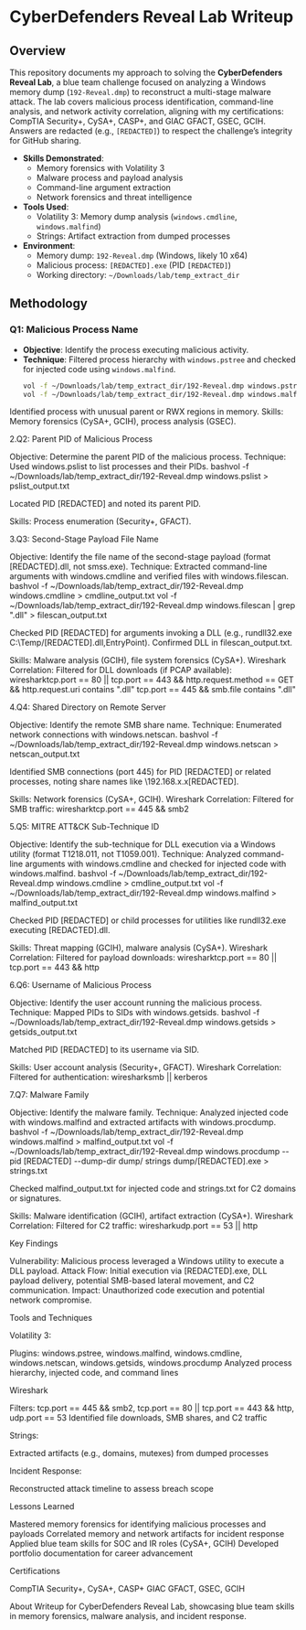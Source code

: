 # CyberDefenders Reveal Lab Writeup

## Overview
This repository documents my approach to solving the **CyberDefenders Reveal Lab**, a blue team challenge focused on analyzing a Windows memory dump (`192-Reveal.dmp`) to reconstruct a multi-stage malware attack. The lab covers malicious process identification, command-line analysis, and network activity correlation, aligning with my certifications: CompTIA Security+, CySA+, CASP+, and GIAC GFACT, GSEC, GCIH. Answers are redacted (e.g., `[REDACTED]`) to respect the challenge’s integrity for GitHub sharing.

- **Skills Demonstrated**:
  - Memory forensics with Volatility 3
  - Malware process and payload analysis
  - Command-line argument extraction
  - Network forensics and threat intelligence
- **Tools Used**:
  - Volatility 3: Memory dump analysis (`windows.cmdline`, `windows.malfind`)
  - Strings: Artifact extraction from dumped processes
- **Environment**:
  - Memory dump: `192-Reveal.dmp` (Windows, likely 10 x64)
  - Malicious process: `[REDACTED].exe` (PID `[REDACTED]`)
  - Working directory: `~/Downloads/lab/temp_extract_dir`

## Methodology

### Q1: Malicious Process Name
- **Objective**: Identify the process executing malicious activity.
- **Technique**: Filtered process hierarchy with `windows.pstree` and checked for injected code using `windows.malfind`.
  ```bash
  vol -f ~/Downloads/lab/temp_extract_dir/192-Reveal.dmp windows.pstree > pstree_output.txt
  vol -f ~/Downloads/lab/temp_extract_dir/192-Reveal.dmp windows.malfind > malfind_output.txt

Identified process with unusual parent or RWX regions in memory.
Skills: Memory forensics (CySA+, GCIH), process analysis (GSEC).

2.Q2: Parent PID of Malicious Process

Objective: Determine the parent PID of the malicious process.
Technique: Used windows.pslist to list processes and their PIDs.
bashvol -f ~/Downloads/lab/temp_extract_dir/192-Reveal.dmp windows.pslist > pslist_output.txt

Located PID [REDACTED] and noted its parent PID.


Skills: Process enumeration (Security+, GFACT).

3.Q3: Second-Stage Payload File Name

Objective: Identify the file name of the second-stage payload (format [REDACTED].dll, not smss.exe).
Technique: Extracted command-line arguments with windows.cmdline and verified files with windows.filescan.
bashvol -f ~/Downloads/lab/temp_extract_dir/192-Reveal.dmp windows.cmdline > cmdline_output.txt
vol -f ~/Downloads/lab/temp_extract_dir/192-Reveal.dmp windows.filescan | grep ".dll" > filescan_output.txt

Checked PID [REDACTED] for arguments invoking a DLL (e.g., rundll32.exe C:\Temp/[REDACTED].dll,EntryPoint). Confirmed DLL in filescan_output.txt.


Skills: Malware analysis (GCIH), file system forensics (CySA+).
Wireshark Correlation: Filtered for DLL downloads (if PCAP available):
wiresharktcp.port == 80 || tcp.port == 443 && http.request.method == GET && http.request.uri contains ".dll"
tcp.port == 445 && smb.file contains ".dll"


4.Q4: Shared Directory on Remote Server

Objective: Identify the remote SMB share name.
Technique: Enumerated network connections with windows.netscan.
bashvol -f ~/Downloads/lab/temp_extract_dir/192-Reveal.dmp windows.netscan > netscan_output.txt

Identified SMB connections (port 445) for PID [REDACTED] or related processes, noting share names like \\192.168.x.x\[REDACTED].


Skills: Network forensics (CySA+, GCIH).
Wireshark Correlation: Filtered for SMB traffic:
wiresharktcp.port == 445 && smb2


5.Q5: MITRE ATT&CK Sub-Technique ID

Objective: Identify the sub-technique for DLL execution via a Windows utility (format T1218.011, not T1059.001).
Technique: Analyzed command-line arguments with windows.cmdline and checked for injected code with windows.malfind.
bashvol -f ~/Downloads/lab/temp_extract_dir/192-Reveal.dmp windows.cmdline > cmdline_output.txt
vol -f ~/Downloads/lab/temp_extract_dir/192-Reveal.dmp windows.malfind > malfind_output.txt

Checked PID [REDACTED] or child processes for utilities like rundll32.exe executing [REDACTED].dll.


Skills: Threat mapping (GCIH), malware analysis (CySA+).
Wireshark Correlation: Filtered for payload downloads:
wiresharktcp.port == 80 || tcp.port == 443 && http


6.Q6: Username of Malicious Process

Objective: Identify the user account running the malicious process.
Technique: Mapped PIDs to SIDs with windows.getsids.
bashvol -f ~/Downloads/lab/temp_extract_dir/192-Reveal.dmp windows.getsids > getsids_output.txt

Matched PID [REDACTED] to its username via SID.


Skills: User account analysis (Security+, GFACT).
Wireshark Correlation: Filtered for authentication:
wiresharksmb || kerberos


7.Q7: Malware Family

Objective: Identify the malware family.
Technique: Analyzed injected code with windows.malfind and extracted artifacts with windows.procdump.
bashvol -f ~/Downloads/lab/temp_extract_dir/192-Reveal.dmp windows.malfind > malfind_output.txt
vol -f ~/Downloads/lab/temp_extract_dir/192-Reveal.dmp windows.procdump --pid [REDACTED] --dump-dir dump/
strings dump/[REDACTED].exe > strings.txt

Checked malfind_output.txt for injected code and strings.txt for C2 domains or signatures.


Skills: Malware identification (GCIH), artifact extraction (CySA+).
Wireshark Correlation: Filtered for C2 traffic:
wiresharkudp.port == 53 || http


Key Findings

Vulnerability: Malicious process leveraged a Windows utility to execute a DLL payload.
Attack Flow: Initial execution via [REDACTED].exe, DLL payload delivery, potential SMB-based lateral movement, and C2 communication.
Impact: Unauthorized code execution and potential network compromise.

Tools and Techniques

Volatility 3:

Plugins: windows.pstree, windows.malfind, windows.cmdline, windows.netscan, windows.getsids, windows.procdump
Analyzed process hierarchy, injected code, and command lines


Wireshark

Filters: tcp.port == 445 && smb2, tcp.port == 80 || tcp.port == 443 && http, udp.port == 53
Identified file downloads, SMB shares, and C2 traffic


Strings:

Extracted artifacts (e.g., domains, mutexes) from dumped processes


Incident Response:

Reconstructed attack timeline to assess breach scope



Lessons Learned

Mastered memory forensics for identifying malicious processes and payloads
Correlated memory and network artifacts for incident response
Applied blue team skills for SOC and IR roles (CySA+, GCIH)
Developed portfolio documentation for career advancement

Certifications

CompTIA Security+, CySA+, CASP+
GIAC GFACT, GSEC, GCIH

About
Writeup for CyberDefenders Reveal Lab, showcasing blue team skills in memory forensics, malware analysis, and incident response.
